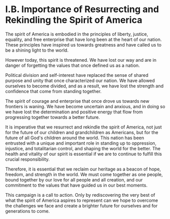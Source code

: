 # I.B. Importance of Resurrecting and Rekindling the Spirit of America

The spirit of America is embodied in the principles of liberty, justice, equality, and free enterprise that have long been at the heart of our nation. These principles have inspired us towards greatness and have called us to be a shining light to the world.

However today, this spirit is threatened. We have lost our way and are in danger of forgetting the values that once defined us as a nation. 

Political division and self-interest have replaced the sense of shared purpose and unity that once characterized our nation. We have allowed ourselves to become divided, and as a result, we have lost the strength and confidence that come from standing together.

The spirit of courage and enterprise that once drove us towards new frontiers is waning. We have become uncertain and anxious, and in doing so we have lost the determination and positive energy that flow from progressing together towards a better future. 

It is imperative that we resurrect and rekindle the spirit of America, not just for the future of our children and grandchildren as Americans, but for the future of all God's children around the world. This nation has been entrusted with a unique and important role in standing up to oppression, injustice, and totalitarian control, and shaping the world for the better. The health and vitality of our spirit is essential if we are to continue to fulfill this crucial responsibility.

Therefore, it is essential that we reclaim our heritage as a beacon of hope, freedom, and strength in the world. We must come together as one people, bound together by our love for all people and all creation, and our commitment to the values that have guided us in our best moments.

This campaign is a call to action. Only by rediscovering the very best of what the spirit of America aspires to represent can we hope to overcome the challenges we face and create a brighter future for ourselves and for generations to come. 
